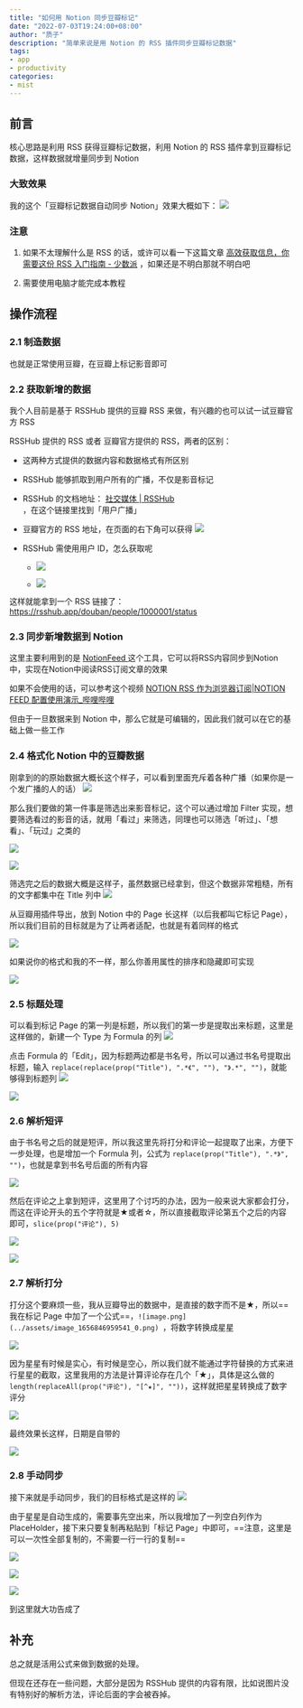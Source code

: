 ```yaml
---
title: "如何用 Notion 同步豆瓣标记"
date: "2022-07-03T19:24:00+08:00"
author: "质子"
description: "简单来说是用 Notion 的 RSS 插件同步豆瓣标记数据"
tags:
- app
- productivity
categories:
- mist
---
```


## 前言
核心思路是利用 RSS 获得豆瓣标记数据，利用 Notion 的 RSS 插件拿到豆瓣标记数据，这样数据就增量同步到 Notion

### 大致效果
我的这个「豆瓣标记数据自动同步 Notion」效果大概如下：
![](../../images/Pasted%20image%2020220703192509.png)

### 注意
1.  如果不太理解什么是 RSS 的话，或许可以看一下这篇文章 [高效获取信息，你需要这份 RSS 入门指南 - 少数派](https://sspai.com/post/56391) ，如果还是不明白那就不明白吧

2.  需要使用电脑才能完成本教程

## 操作流程
### 2.1 制造数据
也就是正常使用豆瓣，在豆瓣上标记影音即可

### 2.2 获取新增的数据
我个人目前是基于 RSSHub 提供的豆瓣 RSS 来做，有兴趣的也可以试一试豆瓣官方 RSS

RSSHub 提供的 RSS 或者 豆瓣官方提供的 RSS，两者的区别：

- 这两种方式提供的数据内容和数据格式有所区别

- RSSHub 能够抓取到用户所有的广播，不仅是影音标记

- RSSHub 的文档地址： [社交媒体 | RSSHub](https://docs.rsshub.app/social-media.html#dou-ban) ，在这个链接里找到「用户广播」

- 豆瓣官方的 RSS 地址，在页面的右下角可以获得
        ![](../../images/Pasted%20image%2020220703192924.png)

- RSSHub 需使用用户 ID，怎么获取呢
    - ![](../../images/Pasted%20image%2020220703193002.png)

    - ![](../../images/Pasted%20image%2020220703193012.png)

这样就能拿到一个 RSS 链接了：https://rsshub.app/douban/people/1000001/status

### 2.3 同步新增数据到 Notion
这里主要利用到的是 [NotionFeed ](https://notion-feed.com/) 这个工具，它可以将RSS内容同步到Notion中，实现在Notion中阅读RSS订阅文章的效果

如果不会使用的话，可以参考这个视频 [NOTION RSS 作为浏览器订阅|NOTION FEED 配置使用演示_哔哩哔哩](https://www.bilibili.com/video/BV1JB4y1i7t2)

但由于一旦数据来到 Notion 中，那么它就是可编辑的，因此我们就可以在它的基础上做一些工作

### 2.4 格式化 Notion 中的豆瓣数据
刚拿到的的原始数据大概长这个样子，可以看到里面充斥着各种广播（如果你是一个发广播的人的话）
![](../../images/Pasted%20image%2020220703193157.png)

那么我们要做的第一件事是筛选出来影音标记，这个可以通过增加 Filter 实现，想要筛选看过的影音的话，就用「看过」来筛选，同理也可以筛选「听过」、「想看」、「玩过」之类的

![](../../images/Pasted%20image%2020220703193216.png)

![](../../images/Pasted%20image%2020220703193226.png)

筛选完之后的数据大概是这样子，虽然数据已经拿到，但这个数据非常粗糙，所有的文字都集中在 Title 列中
![](../../images/Pasted%20image%2020220703193248.png)

从豆瓣用插件导出，放到 Notion 中的 Page 长这样（以后我都叫它标记 Page），所以我们目前的目标就是为了让两者适配，也就是有着同样的格式

![](../../images/Pasted%20image%2020220703193307.png)

如果说你的格式和我的不一样，那么你善用属性的排序和隐藏即可实现

![](../../images/Pasted%20image%2020220703193315.png)

### 2.5 标题处理
可以看到标记 Page 的第一列是标题，所以我们的第一步是提取出来标题，这里是这样做的，新建一个 Type 为 Formula 的列
![](../../images/Pasted%20image%2020220703193333.png)

点击 Formula 的「Edit」，因为标题两边都是书名号，所以可以通过书名号提取出标题，输入 `replace(replace(prop("Title"), ".*《", ""), "》.*", "")`，就能够得到标题列
![](../../images/Pasted%20image%2020220703193359.png)

![](../../images/Pasted%20image%2020220703193412.png)

### 2.6 解析短评
由于书名号之后的就是短评，所以我这里先将打分和评论一起提取了出来，方便下一步处理，也是增加一个 Formula 列，公式为 `replace(prop("Title"), ".*》", "")`，也就是拿到书名号后面的所有内容

![](../../images/Pasted%20image%2020220703193429.png)

然后在评论之上拿到短评，这里用了个讨巧的办法，因为一般来说大家都会打分，而这在评论开头的五个字符就是★或者☆，所以直接截取评论第五个之后的内容即可，`slice(prop("评论"), 5)`

![](../../images/Pasted%20image%2020220703193443.png)

![](../../images/Pasted%20image%2020220703193449.png)

### 2.7 解析打分
打分这个要麻烦一些，我从豆瓣导出的数据中，是直接的数字而不是★，所以==我在标记 Page 中加了一个公式==，`![image.png](../assets/image_1656846959541_0.png) `，将数字转换成星星

![](../../images/Pasted%20image%2020220703193512.png)

因为星星有时候是实心，有时候是空心，所以我们就不能通过字符替换的方式来进行星星的截取，这里我用的方法是计算评论存在几个「★」，具体是这么做的 `length(replaceAll(prop("评论"), "[^★]", ""))`，这样就把星星转换成了数字评分

![](../../images/Pasted%20image%2020220703193521.png)

最终效果长这样，日期是自带的

![](../../images/Pasted%20image%2020220703193528.png)

### 2.8 手动同步

接下来就是手动同步，我们的目标格式是这样的
![](../../images/Pasted%20image%2020220703193548.png)

由于星星是自动生成的，需要事先空出来，所以我增加了一列空白列作为 PlaceHolder，接下来只要复制再粘贴到「标记 Page」中即可，==注意，这里是可以一次性全部复制的，不需要一行一行的复制==

![](../../images/Pasted%20image%2020220703193556.png)

![](../../images/Pasted%20image%2020220703193807.png)

![](../../images/Pasted%20image%2020220703193844.png)

到这里就大功告成了

## 补充
总之就是活用公式来做到数据的处理。

但现在还存在一些问题，大部分是因为 RSSHub 提供的内容有限，比如说图片没有特别好的解析方法，评论后面的字会被吞掉。
